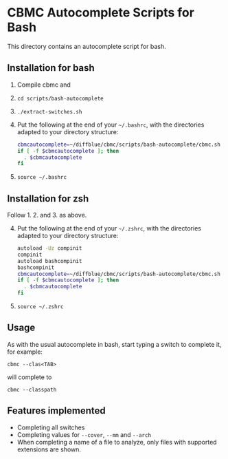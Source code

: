 # CBMC Autocomplete Scripts for Bash
This directory contains an autocomplete script for bash.

## Installation for bash
1. Compile cbmc and

2. `cd scripts/bash-autocomplete`

3.  `./extract-switches.sh`

4. Put the following at the end of your `~/.bashrc`, with the directories adapted to your directory structure:
    ```bash
    cbmcautocomplete=~/diffblue/cbmc/scripts/bash-autocomplete/cbmc.sh
    if [ -f $cbmcautocomplete ]; then
      . $cbmcautocomplete
    fi
    ```

5. `source ~/.bashrc`

## Installation for zsh
Follow 1. 2. and 3. as above.

4. Put the following at the end of your `~/.zshrc`, with the directories adapted to your directory structure:
    ```bash
    autoload -Uz compinit
    compinit
    autoload bashcompinit
    bashcompinit
    cbmcautocomplete=~/diffblue/cbmc/scripts/bash-autocomplete/cbmc.sh
    if [ -f $cbmcautocomplete ]; then
      . $cbmcautocomplete
    fi
    ```
5. `source ~/.zshrc`

## Usage
As with the usual autocomplete in bash, start typing a switch to complete it, for example:
```
cbmc --clas<TAB>
```
will complete to
```
cbmc --classpath
```

## Features implemented

* Completing all switches
* Completing values for `--cover`, `--mm` and `--arch`
* When completing a name of a file to analyze, only files with supported extensions are shown.
